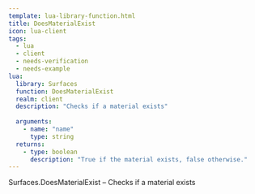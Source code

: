 ```yaml
---
template: lua-library-function.html
title: DoesMaterialExist
icon: lua-client
tags:
  - lua
  - client
  - needs-verification
  - needs-example
lua:
  library: Surfaces
  function: DoesMaterialExist
  realm: client
  description: "Checks if a material exists"
  
  arguments:
    - name: "name"
      type: string
  returns:
    - type: boolean
      description: "True if the material exists, false otherwise."
---
```


<div class="lua__search__keywords">
Surfaces.DoesMaterialExist &#x2013; Checks if a material exists
</div>
